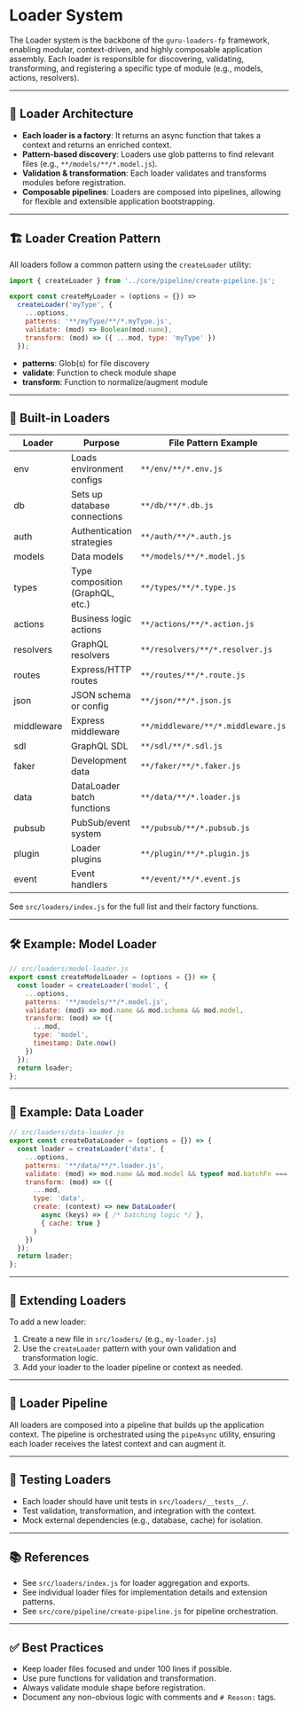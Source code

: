 # Loader System

The Loader system is the backbone of the `guru-loaders-fp` framework, enabling modular, context-driven, and highly composable application assembly. Each loader is responsible for discovering, validating, transforming, and registering a specific type of module (e.g., models, actions, resolvers).

---

## 🧩 Loader Architecture

- **Each loader is a factory**: It returns an async function that takes a context and returns an enriched context.
- **Pattern-based discovery**: Loaders use glob patterns to find relevant files (e.g., `**/models/**/*.model.js`).
- **Validation & transformation**: Each loader validates and transforms modules before registration.
- **Composable pipelines**: Loaders are composed into pipelines, allowing for flexible and extensible application bootstrapping.

---

## 🏗️ Loader Creation Pattern

All loaders follow a common pattern using the `createLoader` utility:

```js
import { createLoader } from '../core/pipeline/create-pipeline.js';

export const createMyLoader = (options = {}) =>
  createLoader('myType', {
    ...options,
    patterns: '**/myType/**/*.myType.js',
    validate: (mod) => Boolean(mod.name),
    transform: (mod) => ({ ...mod, type: 'myType' })
  });
```

- **patterns**: Glob(s) for file discovery
- **validate**: Function to check module shape
- **transform**: Function to normalize/augment module

---

## 🚦 Built-in Loaders

| Loader      | Purpose                                 | File Pattern Example                |
|-------------|-----------------------------------------|-------------------------------------|
| env         | Loads environment configs               | `**/env/**/*.env.js`                |
| db          | Sets up database connections            | `**/db/**/*.db.js`                  |
| auth        | Authentication strategies               | `**/auth/**/*.auth.js`              |
| models      | Data models                             | `**/models/**/*.model.js`           |
| types       | Type composition (GraphQL, etc.)        | `**/types/**/*.type.js`             |
| actions     | Business logic actions                  | `**/actions/**/*.action.js`         |
| resolvers   | GraphQL resolvers                       | `**/resolvers/**/*.resolver.js`     |
| routes      | Express/HTTP routes                     | `**/routes/**/*.route.js`           |
| json        | JSON schema or config                   | `**/json/**/*.json.js`              |
| middleware  | Express middleware                      | `**/middleware/**/*.middleware.js`  |
| sdl         | GraphQL SDL                             | `**/sdl/**/*.sdl.js`                |
| faker       | Development data                        | `**/faker/**/*.faker.js`            |
| data        | DataLoader batch functions              | `**/data/**/*.loader.js`            |
| pubsub      | PubSub/event system                     | `**/pubsub/**/*.pubsub.js`          |
| plugin      | Loader plugins                          | `**/plugin/**/*.plugin.js`          |
| event       | Event handlers                          | `**/event/**/*.event.js`            |

See `src/loaders/index.js` for the full list and their factory functions.

---

## 🛠️ Example: Model Loader

```js
// src/loaders/model-loader.js
export const createModelLoader = (options = {}) => {
  const loader = createLoader('model', {
    ...options,
    patterns: '**/models/**/*.model.js',
    validate: (mod) => mod.name && mod.schema && mod.model,
    transform: (mod) => ({
      ...mod,
      type: 'model',
      timestamp: Date.now()
    })
  });
  return loader;
};
```

---

## 🧪 Example: Data Loader

```js
// src/loaders/data-loader.js
export const createDataLoader = (options = {}) => {
  const loader = createLoader('data', {
    ...options,
    patterns: '**/data/**/*.loader.js',
    validate: (mod) => mod.name && mod.model && typeof mod.batchFn === 'function',
    transform: (mod) => ({
      ...mod,
      type: 'data',
      create: (context) => new DataLoader(
        async (keys) => { /* batching logic */ },
        { cache: true }
      )
    })
  });
  return loader;
};
```

---

## 🧬 Extending Loaders

To add a new loader:

1. Create a new file in `src/loaders/` (e.g., `my-loader.js`)
2. Use the `createLoader` pattern with your own validation and transformation logic.
3. Add your loader to the loader pipeline or context as needed.

---

## 🧱 Loader Pipeline

All loaders are composed into a pipeline that builds up the application context. The pipeline is orchestrated using the `pipeAsync` utility, ensuring each loader receives the latest context and can augment it.

---

## 🧪 Testing Loaders

- Each loader should have unit tests in `src/loaders/__tests__/`.
- Test validation, transformation, and integration with the context.
- Mock external dependencies (e.g., database, cache) for isolation.

---

## 📚 References

- See `src/loaders/index.js` for loader aggregation and exports.
- See individual loader files for implementation details and extension patterns.
- See `src/core/pipeline/create-pipeline.js` for pipeline orchestration.

---

## ✅ Best Practices

- Keep loader files focused and under 100 lines if possible.
- Use pure functions for validation and transformation.
- Always validate module shape before registration.
- Document any non-obvious logic with comments and `# Reason:` tags. 